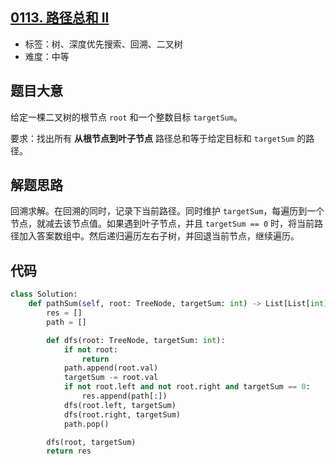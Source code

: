 ## [0113. 路径总和 II](https://leetcode-cn.com/problems/path-sum-ii/)

- 标签：树、深度优先搜索、回溯、二叉树
- 难度：中等

## 题目大意

给定一棵二叉树的根节点 `root` 和一个整数目标 `targetSum`。

要求：找出所有 **从根节点到叶子节点** 路径总和等于给定目标和 `targetSum` 的路径。

## 解题思路

回溯求解。在回溯的同时，记录下当前路径。同时维护 `targetSum`，每遍历到一个节点，就减去该节点值。如果遇到叶子节点，并且 `targetSum == 0` 时，将当前路径加入答案数组中。然后递归遍历左右子树，并回退当前节点，继续遍历。

## 代码

```Python
class Solution:
    def pathSum(self, root: TreeNode, targetSum: int) -> List[List[int]]:
        res = []
        path = []

        def dfs(root: TreeNode, targetSum: int):
            if not root:
                return
            path.append(root.val)
            targetSum -= root.val
            if not root.left and not root.right and targetSum == 0:
                res.append(path[:])
            dfs(root.left, targetSum)
            dfs(root.right, targetSum)
            path.pop()

        dfs(root, targetSum)
        return res
```

